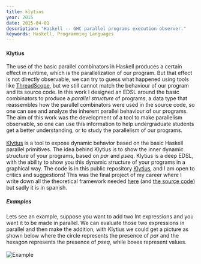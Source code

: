 ```yaml
---
title: klytius
year: 2015
date: 2015-04-01
description: "Haskell -- GHC parallel programs execution observer."
keywords: Haskell, Programming Languages
---
```


#### Klytius

The use of the basic parallel combinators in Haskell produces a certain effect in
runtime, which is the parallelization of our program. But that effect is not directly
observable, we can try to guess what happened using tools like
[ThreadScope](https://wiki.haskell.org/ThreadScope/), but we still cannot match the behaviour of our program
and its source code. In this work I designed an EDSL around the basic combinators to
produce a *parallel structure* of programs, a data type that
reassembles how the parallel combinators were used in the source code, so one can see
and analyze the inherent parallel behaviour of our programs. The aim of this
work was the development of a tool to make parallelism observable, so one
can use
this information to help undergraduate students get a better understanding,
or to study the parallelism of our programs.
<br></br>
[Klytius](https://en.wikipedia.org/wiki/Clytius) is a tool to expose dynamic behavior based on the basic Haskell
parallel primitives.
The idea behind Klytius is to show the inner dynamic structure of your programs,
based on *par* and *pseq*. Klytius is a deep EDSL, with the ability to show you
this dynamic structure of your programs in a graphical way.
The code is in this public repository [Klytius](https://bitbucket.org/plfun/klytius), and I am open to critics and suggestions!
This was the final project of my career where I write down all the theoretical
framework needed [here](/$tesinapdf$) (and [the source code](https://bitbucket.org/martinceresa/ejemplo-tesina)) but sadly
it is in spanish. 

#####  Examples

Lets see an example, suppose you want to add two Int expressions
and you want it to be made in
parallel. We can evaluate those two expressions in parallel and then make
the addition, with Klytius we could get a picture as shown below where the circle
represents the presence of *par* and the hexagon represents the presence of
*pseq*, while boxes represent values.
<br></br>
![Example](/$ex1$)
